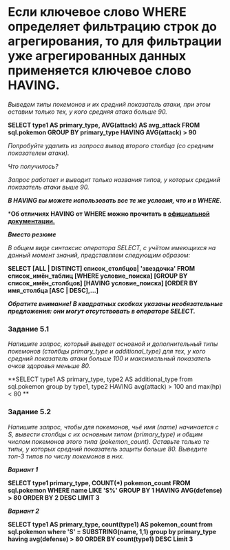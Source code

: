 # Если ключевое слово WHERE определяет фильтрацию строк до агрегирования, то для фильтрации уже агрегированных данных применяется ключевое слово HAVING.

*Выведем типы покемонов и их средний показатель атаки, при этом оставим только тех, у кого средняя атака больше 90.*

**SELECT
    type1 AS primary_type,
    AVG(attack) AS avg_attack
FROM sql.pokemon
GROUP BY primary_type 
HAVING AVG(attack) > 90**

*Попробуйте удалить из запроса вывод второго столбца (со средним показателем атаки).*

*Что получилось?*

*Запрос работает и выводит только названия типов, у которых средний показатель атаки выше 90.*

***В HAVING вы можете использовать все те же условия, что и в WHERE.***

***Об отличиях HAVING от WHERE можно прочитать в [официальной документации.](https://postgrespro.ru/docs/postgresql/11/tutorial-agg)**

***Вместо резюме***

*В общем виде синтаксис оператора SELECT, с учётом имеющихся на данный момент знаний, представляем следующим образом:*

**SELECT [ALL | DISTINCT] список_столбцов| 'звездочка'
FROM список_имён_таблиц
[WHERE условие_поиска]
[GROUP BY список_имён_столбцов]
[HAVING условие_поиска]
[ORDER BY имя_столбца [ASC | DESC],…]**

***Обратите внимание! В квадратных скобках указаны необязательные предложения: они могут отсутствовать в операторе SELECT.***

### Задание 5.1
*Напишите запрос, который выведет основной и дополнительный типы покемонов (столбцы primary_type и additional_type) для тех, у кого средний показатель атаки больше 100 и максимальный показатель очков здоровья меньше 80.*

**SELECT
    type1 AS primary_type,
    type2 AS additional_type
from sql.pokemon
group by type1, type2
HAVING avg(attack) > 100 and max(hp) < 80
**

### Задание 5.2
*Напишите запрос, чтобы для покемонов, чьё имя (name) начинается с S, вывести столбцы с их основным типом (primary_type) и общим числом покемонов этого типа (pokemon_count). Оставьте только те типы, у которых средний показатель защиты больше 80. Выведите топ-3 типов по числу покемонов в них.* 

***Вариант 1***

**SELECT
    type1 primary_type,
    COUNT(*) pokemon_count
FROM sql.pokemon
WHERE name LIKE 'S%'
GROUP BY 1
HAVING AVG(defense) > 80
ORDER BY 2 DESC
LIMIT 3**

***Вариант 2***

**SELECT
    type1 AS primary_type,
    count(type1) AS pokemon_count
from sql.pokemon
where 'S' = SUBSTRING(name, 1,1)
group by primary_type
having avg(defense) > 80
ORDER BY count(type1) DESC
Limit 3**